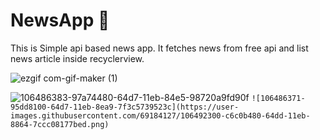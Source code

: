 # NewsApp 📰
This is Simple api based news app. 
It fetches news from free api and list news article inside recyclerview.


![ezgif com-gif-maker (1)](https://user-images.githubusercontent.com/69184127/106491270-b2c88300-64dc-11eb-802f-a2a5680bd384.gif)

![106486383-97a74480-64d7-11eb-84e5-98720a9fd90f](https://user-images.githubusercontent.com/69184127/106492294-c4f6f100-64dd-11eb-89b4-cb7b6793e517.png) 
`![106486371-95dd8100-64d7-11eb-8ea9-7f3c5739523c](https://user-images.githubusercontent.com/69184127/106492300-c6c0b480-64dd-11eb-8864-7ccc08177bed.png)`








